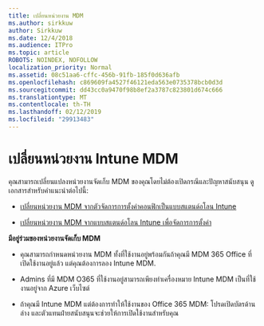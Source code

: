 ```yaml
---
title: เปลี่ยนหน่วยงาน MDM
ms.author: sirkkuw
author: Sirkkuw
ms.date: 12/4/2018
ms.audience: ITPro
ms.topic: article
ROBOTS: NOINDEX, NOFOLLOW
localization_priority: Normal
ms.assetid: 08c51aa6-cffc-456b-91fb-185f0d636afb
ms.openlocfilehash: c869609fa4527f46121eda563e0735378bcb0d3d
ms.sourcegitcommit: dd43cc0a9470f98b8ef2a3787c823801d674c666
ms.translationtype: MT
ms.contentlocale: th-TH
ms.lasthandoff: 02/12/2019
ms.locfileid: "29913483"
---
```

# <a name="change-intune-mdm-authority"></a>เปลี่ยนหน่วยงาน Intune MDM

คุณสามารถเปลี่ยนแปลงหน่วยงานจัดเก็บ MDM ของคุณโดยไม่ต้องเปิดกรณีและปัญหาสนับสนุน ดูเอกสารสำหรับคำแนะนำต่อไปนี้:
  
- [เปลี่ยนหน่วยงาน MDM จากตัวจัดการการตั้งค่าคอนฟิกเป็นแบบสแตนด์อโลน Intune](https://docs.microsoft.com/sccm/mdm/deploy-use/migrate-change-mdm-authority)
    
- [เปลี่ยนหน่วยงาน MDM จากแบบสแตนด์อโลน Intune เพื่อจัดการการตั้งค่า](https://docs.microsoft.com/sccm/mdm/deploy-use/change-mdm-authority)
    
 **มีอยู่ร่วมของหน่วยงานจัดเก็บ MDM**
  
- คุณสามารถกำหนดหน่วยงาน MDM ทั้งที่ใช้งานอยู่พร้อมกันถ้าคุณมี MDM 365 Office ที่เปิดใช้งานอยู่แล้ว แต่คุณต้องการลอง Intune MDM.
    
- Admins ที่มี MDM O365 ที่ใช้งานอยู่สามารถเพียงทำเครื่องหมาย Intune MDM เป็นที่ใช้งานอยู่จาก Azure เว็บไซต์
    
- ถ้าคุณมี Intune MDM แต่ต้องการทำให้ใช้งานของ Office 365 MDM: โปรดเปิดบัตรด้านล่าง และตัวแทนฝ่ายสนับสนุนจะช่วยให้การเปิดใช้งานสำหรับคุณ
    

